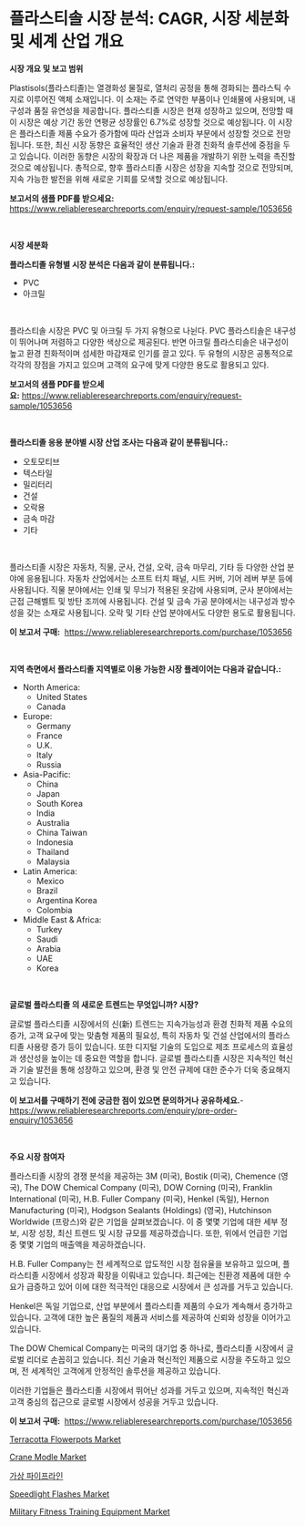 <p><h1>플라스티솔 시장 분석: CAGR, 시장 세분화 및 세계 산업 개요</h1></p><p><strong>시장 개요 및 보고 범위</strong></p>
<p><p>Plastisols(플라스티졸)는 열경화성 물질로, 열처리 공정을 통해 경화되는 플라스틱 수지로 이루어진 액체 소재입니다. 이 소재는 주로 연약한 부품이나 인쇄물에 사용되며, 내구성과 품질 유연성을 제공합니다. 플라스티졸 시장은 현재 성장하고 있으며, 전망할 때 이 시장은 예상 기간 동안 연평균 성장률인 6.7%로 성장할 것으로 예상됩니다. 이 시장은 플라스티졸 제품 수요가 증가함에 따라 산업과 소비자 부문에서 성장할 것으로 전망됩니다. 또한, 최신 시장 동향은 효율적인 생산 기술과 환경 친화적 솔루션에 중점을 두고 있습니다. 이러한 동향은 시장의 확장과 더 나은 제품을 개발하기 위한 노력을 촉진할 것으로 예상됩니다. 총적으로, 향후 플라스티졸 시장은 성장을 지속할 것으로 전망되며, 지속 가능한 발전을 위해 새로운 기회를 모색할 것으로 예상됩니다.</p></p>
<p><strong>보고서의 샘플 PDF를 받으세요:</strong> <a href="https://www.reliableresearchreports.com/enquiry/request-sample/1053656">https://www.reliableresearchreports.com/enquiry/request-sample/1053656</a></p>
<p>&nbsp;</p>
<p><strong>시장 세분화</strong></p>
<p><strong>플라스티졸 유형별 시장 분석은 다음과 같이 분류됩니다.:</strong></p>
<p><ul><li>PVC</li><li>아크릴</li></ul></p>
<p>&nbsp;</p>
<p><p>플라스티솔 시장은 PVC 및 아크릴 두 가지 유형으로 나뉜다. PVC 플라스티솔은 내구성이 뛰어나며 저렴하고 다양한 색상으로 제공된다. 반면 아크릴 플라스티솔은 내구성이 높고 환경 친화적이며 섬세한 마감재로 인기를 끌고 있다. 두 유형의 시장은 공통적으로 각각의 장점을 가지고 있으며 고객의 요구에 맞게 다양한 용도로 활용되고 있다.</p></p>
<p><strong>보고서의 샘플 PDF를 받으세요:</strong>&nbsp;<a href="https://www.reliableresearchreports.com/enquiry/request-sample/1053656">https://www.reliableresearchreports.com/enquiry/request-sample/1053656</a></p>
<p>&nbsp;</p>
<p><strong> 플라스티졸 응용 분야별 시장 산업 조사는 다음과 같이 분류됩니다.:</strong></p>
<p><ul><li>오토모티브</li><li>텍스타일</li><li>밀리터리</li><li>건설</li><li>오락용</li><li>금속 마감</li><li>기타</li></ul></p>
<p>&nbsp;</p>
<p><p>플라스티졸 시장은 자동차, 직물, 군사, 건설, 오락, 금속 마무리, 기타 등 다양한 산업 분야에 응용됩니다. 자동차 산업에서는 소프트 터치 패널, 시트 커버, 기어 레버 부분 등에 사용됩니다. 직물 분야에서는 인쇄 및 무늬가 적용된 옷감에 사용되며, 군사 분야에서는 근접 근해벨트 및 방탄 조끼에 사용됩니다. 건설 및 금속 가공 분야에서는 내구성과 방수성을 갖는 소재로 사용됩니다. 오락 및 기타 산업 분야에서도 다양한 용도로 활용됩니다.</p></p>
<p><strong>이 보고서 구매:</strong>&nbsp; <a href="https://www.reliableresearchreports.com/purchase/1053656">https://www.reliableresearchreports.com/purchase/1053656</a></p>
<p>&nbsp;</p>
<p><strong>지역 측면에서 플라스티졸 지역별로 이용 가능한 시장 플레이어는 다음과 같습니다.:</strong></p>
<p><ul>
    <li>
        North America:
        <ul>
            <li>United States</li>
            <li>Canada</li>
        </ul>
    </li>
    <li>
        Europe:
        <ul>
            <li>Germany</li>
            <li>France</li>
            <li>U.K.</li>
            <li>Italy</li>
            <li>Russia</li>
        </ul>
    </li>
    <li>
        Asia-Pacific:
        <ul>
            <li>China</li>
            <li>Japan</li>
            <li>South Korea</li>
            <li>India</li>
            <li>Australia</li>
            <li>China Taiwan</li>
            <li>Indonesia</li>
            <li>Thailand</li>
            <li>Malaysia</li>
        </ul>
    </li>
    <li>
        Latin America:
        <ul>
            <li>Mexico</li>
            <li>Brazil</li>
            <li>Argentina Korea</li>
            <li>Colombia</li>
        </ul>
    </li>
    <li>
        Middle East & Africa:
        <ul>
            <li>Turkey</li>
            <li>Saudi</li>
            <li>Arabia</li>
            <li>UAE</li>
            <li>Korea</li>
        </ul>
    </li>
    </ul></p>
<p>&nbsp;</p>
<p><strong>글로벌 플라스티졸 의 새로운 트렌드는 무엇입니까? 시장?</strong></p>
<p><p>글로벌 플라스티졸 시장에서의 신(新) 트렌드는 지속가능성과 환경 친화적 제품 수요의 증가, 고객 요구에 맞는 맞춤형 제품의 필요성, 특히 자동차 및 건설 산업에서의 플라스티졸 사용량 증가 등이 있습니다. 또한 디지털 기술의 도입으로 제조 프로세스의 효율성과 생산성을 높이는 데 중요한 역할을 합니다. 글로벌 플라스티졸 시장은 지속적인 혁신과 기술 발전을 통해 성장하고 있으며, 환경 및 안전 규제에 대한 준수가 더욱 중요해지고 있습니다.</p></p>
<p><strong>이 보고서를 구매하기 전에 궁금한 점이 있으면 문의하거나 공유하세요.</strong>- <a href="https://www.reliableresearchreports.com/enquiry/pre-order-enquiry/1053656">https://www.reliableresearchreports.com/enquiry/pre-order-enquiry/1053656</a></p>
<p>&nbsp;</p>
<p><strong>주요 시장 참여자</strong></p>
<p><p>플라스티졸 시장의 경쟁 분석을 제공하는 3M (미국), Bostik (미국), Chemence (영국), The DOW Chemical Company (미국), DOW Corning (미국), Franklin International (미국), H.B. Fuller Company (미국), Henkel (독일), Hernon Manufacturing (미국), Hodgson Sealants (Holdings) (영국), Hutchinson Worldwide (프랑스)와 같은 기업을 살펴보겠습니다. 이 중 몇몇 기업에 대한 세부 정보, 시장 성장, 최신 트렌드 및 시장 규모를 제공하겠습니다. 또한, 위에서 언급한 기업 중 몇몇 기업의 매출액을 제공하겠습니다.</p><p>H.B. Fuller Company는 전 세계적으로 압도적인 시장 점유율을 보유하고 있으며, 플라스티졸 시장에서 성장과 확장을 이뤄내고 있습니다. 최근에는 친환경 제품에 대한 수요가 급증하고 있어 이에 대한 적극적인 대응으로 시장에서 큰 성과를 거두고 있습니다.</p><p>Henkel은 독일 기업으로, 산업 부분에서 플라스티졸 제품의 수요가 계속해서 증가하고 있습니다. 고객에 대한 높은 품질의 제품과 서비스를 제공하여 신뢰와 성장을 이어가고 있습니다.</p><p>The DOW Chemical Company는 미국의 대기업 중 하나로, 플라스티졸 시장에서 글로벌 리더로 손꼽히고 있습니다. 최신 기술과 혁신적인 제품으로 시장을 주도하고 있으며, 전 세계적인 고객에게 안정적인 솔루션을 제공하고 있습니다.</p><p>이러한 기업들은 플라스티졸 시장에서 뛰어난 성과를 거두고 있으며, 지속적인 혁신과 고객 중심의 접근으로 글로벌 시장에서 성공을 거두고 있습니다.</p></p>
<p><strong>이 보고서 구매:</strong>&nbsp;&nbsp;<a href="https://www.reliableresearchreports.com/purchase/1053656">https://www.reliableresearchreports.com/purchase/1053656</a></p>
<p><p><a href="https://github.com/derrinmiltonellis35gcl/Market-Research-Report-List-1/blob/main/terracotta-flowerpots-market.md">Terracotta Flowerpots Market</a></p><p><a href="https://issuu.com/reportprime-2/docs/crane-modle-market-size-2030.pptx">Crane Modle Market</a></p><p><a href="https://github.com/fredrickeglers/Market-Research-Report-List-1/blob/main/54054415243.md">가상 파이프라인</a></p><p><a href="https://github.com/Sherrillcrooksxa8i18ucf2m/Market-Research-Report-List-1/blob/main/speedlight-flashes-market.md">Speedlight Flashes Market</a></p><p><a href="https://view.publitas.com/reportprime-1/military-fitness-training-equipment-market-research-report-the-key-to-successful-business-strategy-forecasted-for-period-from-2024-2031/">Military Fitness Training Equipment Market</a></p></p>
